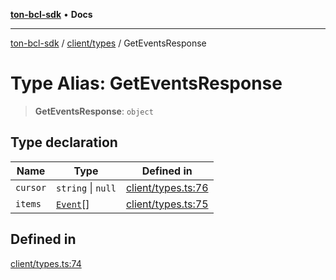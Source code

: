 [**ton-bcl-sdk**](../../../README.md) • **Docs**

***

[ton-bcl-sdk](../../../README.md) / [client/types](../README.md) / GetEventsResponse

# Type Alias: GetEventsResponse

> **GetEventsResponse**: `object`

## Type declaration

| Name | Type | Defined in |
| ------ | ------ | ------ |
| `cursor` | `string` \| `null` | [client/types.ts:76](https://github.com/ton-fun-tech/ton-bcl-sdk/blob/92a3af862d3966a626243e6c0b5a6592026707d2/src/client/types.ts#L76) |
| `items` | [`Event`](Event.md)[] | [client/types.ts:75](https://github.com/ton-fun-tech/ton-bcl-sdk/blob/92a3af862d3966a626243e6c0b5a6592026707d2/src/client/types.ts#L75) |

## Defined in

[client/types.ts:74](https://github.com/ton-fun-tech/ton-bcl-sdk/blob/92a3af862d3966a626243e6c0b5a6592026707d2/src/client/types.ts#L74)
